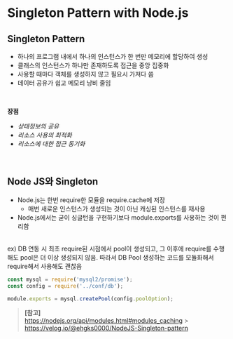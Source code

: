# **Singleton Pattern with Node.js**

## **Singleton Pattern**

- 하나의 프로그램 내에서 하나의 인스턴스가 한 번만 메모리에 할당하여 생성
- 클래스의 인스턴스가 하나만 존재하도록 접근을 중앙 집중화
- 사용할 때마다 객체를 생성하지 않고 필요시 가져다 씀
- 데이터 공유가 쉽고 메모리 낭비 줄임

<br>

**장점**

- _상태정보의 공유_
- _리소스 사용의 최적화_
- _리소스에 대한 접근 동기화_

<br>

## **Node JS와 Singleton**

- Node.js는 한번 require한 모듈을 require.cache에 저장
  - 매번 새로운 인스턴스가 생성되는 것이 아닌 캐싱된 인스턴스를 재사용
- Node.js에서는 굳이 싱글턴을 구현하기보다 module.exports를 사용하는 것이 편리함

<br>
ex) DB 연동 시 최초 require된 시점에서 pool이 생성되고, 그 이후에 require를 수행해도 pool은 더 이상 생성되지 않음. 따라서 DB Pool 생성하는 코드를 모듈화해서 require해서 사용해도 괜찮음

```js
const mysql = require('mysql2/promise');
const config = require('../conf/db');

module.exports = mysql.createPool(config.poolOption);
```

> **[참고]**<br> https://nodejs.org/api/modules.html#modules_caching > https://velog.io/@ehgks0000/NodeJS-Singleton-pattern
